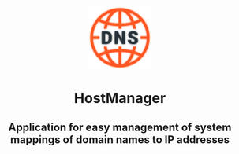 <p align="center">
    <img src="./AppIcon.png" height="128" />
</p>

<h1 align="center">HostManager</h1>
<h2 align="center">Application for easy management of system mappings of domain names to IP addresses</h2>